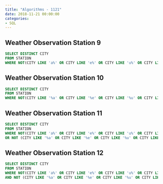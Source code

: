 ```yaml
---
title: "Algorithms - 1121"
date: 2018-11-21 00:00:00
categories:
- SQL
---
```


## Weather Observation Station 9

```sql
SELECT DISTINCT CITY
FROM STATION
WHERE NOT(CITY LIKE 'a%' OR CITY LIKE 'e%' OR CITY LIKE 'u%' OR CITY LIKE 'i%' OR CITY LIKE 'o%');
```

## Weather Observation Station 10

```sql
SELECT DISTINCT CITY
FROM STATION
WHERE NOT(CITY LIKE '%a' OR CITY LIKE '%e' OR CITY LIKE '%u' OR CITY LIKE '%i' OR CITY LIKE '%o');
```

## Weather Observation Station 11

```sql
SELECT DISTINCT CITY
FROM STATION
WHERE NOT(CITY LIKE 'a%' OR CITY LIKE 'e%' OR CITY LIKE 'u%' OR CITY LIKE 'i%' OR CITY LIKE 'o%')
OR NOT (CITY LIKE '%a' OR CITY LIKE '%e' OR CITY LIKE '%u' OR CITY LIKE '%i' OR CITY LIKE '%o');
```

## Weather Observation Station 12
```sql
SELECT DISTINCT CITY
FROM STATION
WHERE NOT(CITY LIKE 'a%' OR CITY LIKE 'e%' OR CITY LIKE 'u%' OR CITY LIKE 'i%' OR CITY LIKE 'o%')
AND NOT (CITY LIKE '%a' OR CITY LIKE '%e' OR CITY LIKE '%u' OR CITY LIKE '%i' OR CITY LIKE '%o');
```
